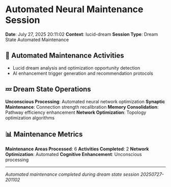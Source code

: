 # Automated Neural Maintenance Session

**Date**: July 27, 2025 20:11:02
**Context**: lucid-dream
**Session Type**: Dream State Automated Maintenance

## 🔧 Automated Maintenance Activities

- Lucid dream analysis and optimization opportunity detection
 - AI enhancement trigger generation and recommendation protocols


## 💤 Dream State Operations

**Unconscious Processing**: Automated neural network optimization
**Synaptic Maintenance**: Connection strength recalibration
**Memory Consolidation**: Pathway efficiency enhancement
**Network Optimization**: Topology optimization algorithms

## 📊 Maintenance Metrics

**Maintenance Areas Processed**: 6
**Activities Completed**: 2
**Network Optimization**: Automated
**Cognitive Enhancement**: Unconscious processing

---

*Automated maintenance completed during dream state session 20250727-201102*

